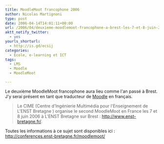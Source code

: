 ```yaml
---
title: MoodleMoot francophone 2006
author: Nicolas Martignoni
type: post
date: 2006-04-14T14:01:11+00:00
url: /2006/04/deuxieme-moodlemoot-francophone-a-brest-les-7-et-8-juin-2006/
aktt_notify_twitter:
  - yes
yourls_shorturl:
  - http://is.gd/ecsij
categories:
  - École, e-learning et ICT
tags:
  - LMS
  - Moodle
  - MoodleMoot

---
```

Le deuxième MoodleMoot francophone aura lieu comme l'an passé à Brest. J'y serai présent en tant que traducteur de <a title="Moodle" href="http://moodle.org/" target="_blank">Moodle</a> en français.

> Le CIME (Centre d'Ingénierie Multimédia pour l'Enseignement de L'ENST Bretagne ) organise le second MoodleMoot en France les 7 et 8 juin 2006 à L'ENST Bretagne sur Brest : <a title="ENST Bretagne" href="http://www.enst-bretagne.fr/" target="_blank">http://www.enst-bretagne.fr/</a>.

Toutes les informations à ce sujet sont disponibles ici : <a title="MoodleMoot" href="http://conferences.enst-bretagne.fr/moodlemoot/" target="_blank">http://conferences.enst-bretagne.fr/moodlemoot/</a>